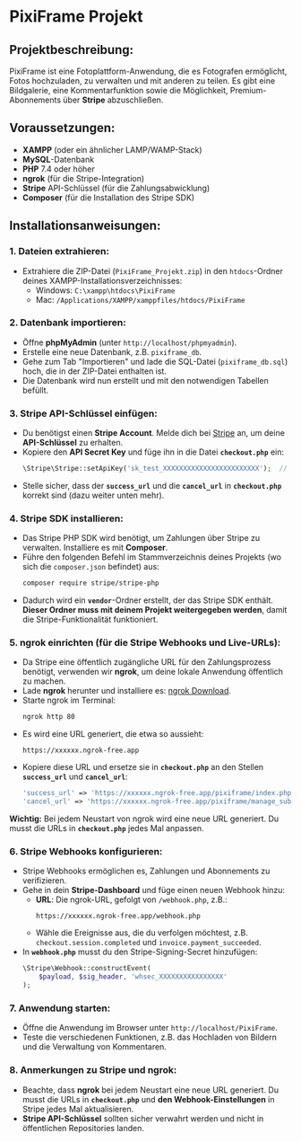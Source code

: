# PixiFrame Projekt

## Projektbeschreibung:
PixiFrame ist eine Fotoplattform-Anwendung, die es Fotografen ermöglicht, Fotos hochzuladen, zu verwalten und mit anderen zu teilen. Es gibt eine Bildgalerie, eine Kommentarfunktion sowie die Möglichkeit, Premium-Abonnements über **Stripe** abzuschließen.

## Voraussetzungen:
- **XAMPP** (oder ein ähnlicher LAMP/WAMP-Stack)
- **MySQL**-Datenbank
- **PHP** 7.4 oder höher
- **ngrok** (für die Stripe-Integration)
- **Stripe** API-Schlüssel (für die Zahlungsabwicklung)
- **Composer** (für die Installation des Stripe SDK)

## Installationsanweisungen:

### 1. **Dateien extrahieren**:
- Extrahiere die ZIP-Datei (`PixiFrame_Projekt.zip`) in den `htdocs`-Ordner deines XAMPP-Installationsverzeichnisses:
    - Windows: `C:\xampp\htdocs\PixiFrame`
    - Mac: `/Applications/XAMPP/xamppfiles/htdocs/PixiFrame`

### 2. **Datenbank importieren**:
- Öffne **phpMyAdmin** (unter `http://localhost/phpmyadmin`).
- Erstelle eine neue Datenbank, z.B. `pixiframe_db`.
- Gehe zum Tab "Importieren" und lade die SQL-Datei (`pixiframe_db.sql`) hoch, die in der ZIP-Datei enthalten ist.
- Die Datenbank wird nun erstellt und mit den notwendigen Tabellen befüllt.

### 3. **Stripe API-Schlüssel einfügen**:
- Du benötigst einen **Stripe Account**. Melde dich bei [Stripe](https://dashboard.stripe.com/register) an, um deine **API-Schlüssel** zu erhalten.
- Kopiere den **API Secret Key** und füge ihn in die Datei **`checkout.php`** ein:
  ```php
  \Stripe\Stripe::setApiKey('sk_test_XXXXXXXXXXXXXXXXXXXXXXXX');  // Stripe Secret Key
  ```
- Stelle sicher, dass der **`success_url`** und die **`cancel_url`** in **`checkout.php`** korrekt sind (dazu weiter unten mehr).

### 4. **Stripe SDK installieren**:
- Das Stripe PHP SDK wird benötigt, um Zahlungen über Stripe zu verwalten. Installiere es mit **Composer**.
- Führe den folgenden Befehl im Stammverzeichnis deines Projekts (wo sich die `composer.json` befindet) aus:
  ```bash
  composer require stripe/stripe-php
  ```
- Dadurch wird ein **`vendor`**-Ordner erstellt, der das Stripe SDK enthält. **Dieser Ordner muss mit deinem Projekt weitergegeben werden**, damit die Stripe-Funktionalität funktioniert.

### 5. **ngrok einrichten (für die Stripe Webhooks und Live-URLs)**:
- Da Stripe eine öffentlich zugängliche URL für den Zahlungsprozess benötigt, verwenden wir **ngrok**, um deine lokale Anwendung öffentlich zu machen.
- Lade **ngrok** herunter und installiere es: [ngrok Download](https://ngrok.com/download).
- Starte ngrok im Terminal:
  ```bash
  ngrok http 80
  ```
- Es wird eine URL generiert, die etwa so aussieht:
  ```
  https://xxxxxx.ngrok-free.app
  ```
- Kopiere diese URL und ersetze sie in **`checkout.php`** an den Stellen **`success_url`** und **`cancel_url`**:
  ```php
  'success_url' => 'https://xxxxxx.ngrok-free.app/pixiframe/index.php',  // Erfolgs-URL
  'cancel_url' => 'https://xxxxxx.ngrok-free.app/pixiframe/manage_subscription.php',  // Abbruch-URL
  ```

**Wichtig:** Bei jedem Neustart von ngrok wird eine neue URL generiert. Du musst die URLs in **`checkout.php`** jedes Mal anpassen.

### 6. **Stripe Webhooks konfigurieren**:
- Stripe Webhooks ermöglichen es, Zahlungen und Abonnements zu verifizieren.
- Gehe in dein **Stripe-Dashboard** und füge einen neuen Webhook hinzu:
    - **URL**: Die ngrok-URL, gefolgt von `/webhook.php`, z.B.:
      ```
      https://xxxxxx.ngrok-free.app/webhook.php
      ```
    - Wähle die Ereignisse aus, die du verfolgen möchtest, z.B. `checkout.session.completed` und `invoice.payment_succeeded`.
- In **`webhook.php`** musst du den Stripe-Signing-Secret hinzufügen:
  ```php
  \Stripe\Webhook::constructEvent(
      $payload, $sig_header, 'whsec_XXXXXXXXXXXXXXXX'
  );
  ```

### 7. **Anwendung starten**:
- Öffne die Anwendung im Browser unter `http://localhost/PixiFrame`.
- Teste die verschiedenen Funktionen, z.B. das Hochladen von Bildern und die Verwaltung von Kommentaren.

### 8. **Anmerkungen zu Stripe und ngrok**:
- Beachte, dass **ngrok** bei jedem Neustart eine neue URL generiert. Du musst die URLs in **`checkout.php`** und **den Webhook-Einstellungen** in Stripe jedes Mal aktualisieren.
- **Stripe API-Schlüssel** sollten sicher verwahrt werden und nicht in öffentlichen Repositories landen.

